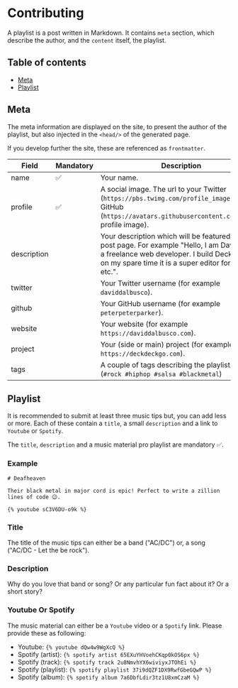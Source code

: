 # Contributing

A playlist is a post written in Markdown. It contains `meta` section, which describe the author, and the `content` itself, the playlist.

## Table of contents

- [Meta](#meta)
- [Playlist](#playlist)

## Meta

The meta information are displayed on the site, to present the author of the playlist, but also injected in the `<head/>` of the generated page.

If you develop further the site, these are referenced as `frontmatter`.

| Field       | Mandatory | Description                                                                                                                                                                                          |
| ----------- | --------- | ---------------------------------------------------------------------------------------------------------------------------------------------------------------------------------------------------- |
| name        | ✅        | Your name.                                                                                                                                                                                           |
| profile     | ✅        | A social image. The url to your Twitter (`https://pbs.twimg.com/profile_images/...`) or GitHub (`https://avatars.githubusercontent.com/u/...`) profile image).                                       |
| description |           | Your description which will be featured on the post page. For example "Hello, I am David. I am a freelance web developer. I build DeckDeckGo on my spare time it is a super editor for slides etc.". |
| twitter     |           | Your Twitter username (for example `daviddalbusco`).                                                                                                                                                 |
| github      |           | Your GitHub username (for example `peterpeterparker`).                                                                                                                                               |
| website     |           | Your website (for example `https://daviddalbusco.com`).                                                                                                                                              |
| project     |           | Your (side or main) project (for example `https://deckdeckgo.com`).                                                                                                                                  |
| tags        |           | A couple of tags describing the playlist style (`#rock #hiphop #salsa #blackmetal`)                                                                                                                  |

## Playlist

It is recommended to submit at least three music tips but, you can add less or more. Each of these contain a `title`, a small `description` and a link to `Youtube` or `Spotify`.

The `title`, `description` and a music material pro playlist are mandatory ✅.

### Example

```
# Deafheaven

Their black metal in major cord is epic! Perfect to write a zillion lines of code 😉.

{% youtube sC3V6DU-o9k %}
```

### Title

The title of the music tips can either be a band ("AC/DC") or, a song ("AC/DC - Let the be rock").

### Description

Why do you love that band or song? Or any particular fun fact about it? Or a short story?

### Youtube Or Spotify

The music material can either be a `Youtube` video or a `Spotify` link. Please provide these as following:

- Youtube: `{% youtube dQw4w9WgXcQ %}`
- Spotify (artist): `{% spotify artist 65EXuYHVoehCKqp0kOS6px %}`
- Spotify (track): `{% spotify track 2u8NmvhYX6wiviyxJTOhEi %}`
- Spotify (playlist): `{% spotify playlist 37i9dQZF1DX9RwfGbeGQwP %}`
- Spotify (album): `{% spotify album 7a6DbfLdir3tz1U8xmCzaM %}`
